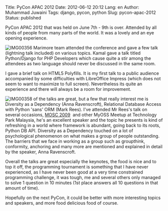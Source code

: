 Title: PyCon APAC 2012
Date: 2012-06-12 20:12
Lang: en
Author: Muhammad Juwaini
Tags: django, pycon, python
Slug: pycon-apac-2012
Status: published

PyCon APAC 2012 that was held on June 7th - 9th is over. Attended by all
kinds of people from many parts of the world. It was a lovely and an eye
opening experience.

![IMG00356]({filename}/images/pycon-apac-2012/ff4e8-6a0153916e707f970b0167676601ea970b-pi.jpg "IMG00356")
Marimore team attended the conference and gave a few talk (lightning
talk included) on various topics. Kamal gave a talk titled Python/Django
for PHP Developers which cause quite a stir among the attendees as two
language should never be discussed in the same room.

I gave a brief talk on HTML5 Polyfills. It is my first talk to a public
audience accompanied by some difficulties with LibreOffice Impress
(which does not seem to want to maximize to full screen). Nevertheless
its quite an experience and there will always be a room for
improvement. 

![IMG00358]({filename}/images/pycon-apac-2012/01c8b-6a0153916e707f970b0176155b84da970c-pi.jpg "IMG00358")
of the talks are great, but a few that really interest me is Diversity
as a Dependency (Anna Ravenscroft), Relational Database Access with
Python 'sans' ORM (Mark Rees). I've attended Mr Rees's talk on several
occasions, [MOSC
2009](http://blog.mosc.my/2009/06/testing-web-apps-with-scripting.html)
 and other MyOSS Meetup at Technology Park Malaysia, he's an excellent
speaker and the topic he presents is kind of refreshing in a world where
framework is abundant, going back to its roots, Python DB API. Diversity
as a Dependency touched on a lot of psychological phenomenon on what
makes a group of people outstanding. The barriers that we face in
working as a group such as groupthink, conformity, anchoring and many
more are mentioned and explained in detail by the speaker, Anna
Ravenscroft.

Overall the talks are great especially the keynotes, the food is nice
and to top it off, the programming tournament is something that I have
never experienced, as I have never been good at a very time constrained
programming challenge, it was tough, me and several others only managed
to solve 1 question in 10 minutes (1st place answers all 10 questions in
that amount of time). 

Hopefully on the next PyCon, it could be better with more interesting
topics and speakers, and more food delicious food of course.
